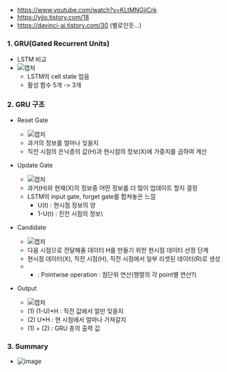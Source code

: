 - https://www.youtube.com/watch?v=KLtMNGjICrk
- https://yjjo.tistory.com/18
- https://davinci-ai.tistory.com/30 (별로인듯...)

### 1. GRU(Gated Recurrent Units)

- LSTM 비교
- ![캡처](https://user-images.githubusercontent.com/43491168/144735452-8dcc427f-3ed7-4c32-9afa-423ba06f47fd.PNG)
  - LSTM의 cell state 업음
  - 활성 함수 5개 -> 3개

### 2. GRU 구조
- Reset Gate
  - ![캡처](https://user-images.githubusercontent.com/43491168/144735504-f7bb897d-632d-45b8-836f-c93332b48980.PNG)
  - 과거의 정보를 얼마나 잊을지
  - 직전 시점의 은닉층의 값(H)과 현시점의 정보(X)에 가중치를 곱하여 계산

- Update Gate
  - ![캡처](https://user-images.githubusercontent.com/43491168/144735641-8dcd782f-8ee5-4589-83ce-672a89962b5b.PNG)
  - 과거(H)와 현재(X)의 정보중 어떤 정보를 더 많이 업데이트 할지 결정
  - LSTM의 input gate, forget gate를 합쳐놓은 느낌
    - U(t) : 현시점 정보의 양
    - 1-U(t) : 진전 시점의 정보\

- Candidate
  - ![캡처](https://user-images.githubusercontent.com/43491168/144736369-e715cb81-cd9f-4323-b274-b0059a98beb3.PNG)
  - 다음 시점으로 전달해줄 데이터 H를 만들기 위한 현시점 데이터 선정 단계
  - 현시점 데이터(X), 직전 시점(H), 직전 시점에서 일부 리셋된 데이터(R)로 생성
  - * : Pointwise operation : 점단위 연산(행렬의 각 point별 연산?)

- Output
  - ![캡처](https://user-images.githubusercontent.com/43491168/144736502-f5919d28-9f8b-4cfe-b440-7c24ff000281.PNG)
  - (1) (1-U)*H : 직전 값에서 얼만 잊을지
  - (2) U*H :  현 시점에서 얼마나 가져갈지
  - (1) + (2) : GRU 층의 출력 값

### 3. Summary
- ![image](https://user-images.githubusercontent.com/43491168/144736596-c8448237-4d73-4b89-a82a-8305f7775655.png)
